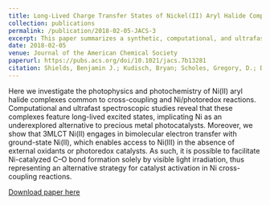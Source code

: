 ```yaml
---
title: Long-Lived Charge Transfer States of Nickel(II) Aryl Halide Complexes Facilitate Bimolecular Photoinduced Electron Transfer
collection: publications
permalink: /publication/2018-02-05-JACS-3
excerpt: This paper summarizes a synthetic, computational, and ultrafast spectroscopyic study of Ni(II) complexes common to cross-coupling and Ni/photoredox reactions. Computational and ultrafast spectroscopic studies reveal that these complexes feature long-lived excited states, implicating Ni as an underexplored alternative to precious metal photocatalysts.
date: 2018-02-05
venue: Journal of the American Chemical Society
paperurl: https://pubs.acs.org/doi/10.1021/jacs.7b13281
citation: Shields, Benjamin J.; Kudisch, Bryan; Scholes, Gregory, D.; Doyle, Abigail G. “Long-Lived Charge Transfer States of Nickel(II) Aryl Halide Complexes Facilitate Bimolecular Photoinduced Electron Transfer” J. Am. Chem. Soc., 2018, 140, 3035–3039.
---
```

Here we investigate the photophysics and photochemistry of Ni(II) aryl halide complexes common to cross-coupling and Ni/photoredox reactions. Computational and ultrafast spectroscopic studies reveal that these complexes feature long-lived excited states, implicating Ni as an underexplored alternative to precious metal photocatalysts. Moreover, we show that 3MLCT Ni(II) engages in bimolecular electron transfer with ground-state Ni(II), which enables access to Ni(III) in the absence of external oxidants or photoredox catalysts. As such, it is possible to facilitate Ni-catalyzed C–O bond formation solely by visible light irradiation, thus representing an alternative strategy for catalyst activation in Ni cross-coupling reactions.

[Download paper here](http://academicpages.github.io/files/JACS-2018.pdf)
